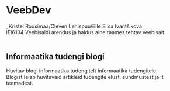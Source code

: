 # VeebDev

_Kristel Roosimaa/Cleven Lehispuu/Elle Elisa Ivantšikova
<br>
IFI6104 Veebisaidi arendus ja haldus aine raames tehtav veebisait
<br><br>
## Informaatika tudengi blogi
Huvitav blogi informaatika tudengitelt informaatika tudengitele.<br>
Blogist leiab huvitavaid artikleid tudengite elust, sündmustest ja it teemadest.

